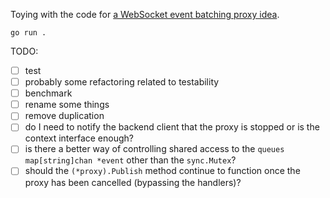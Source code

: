 Toying with the code for [a WebSocket event batching proxy idea](https://gist.github.com/mkraft/9a4cf09e898b65b9d21e8183a8215aa0).

```
go run .
```

TODO:

- [ ] test
- [ ] probably some refactoring related to testability 
- [ ] benchmark
- [ ] rename some things 
- [ ] remove duplication 
- [ ] do I need to notify the backend client that the proxy is stopped or is the context interface enough?
- [ ] is there a better way of controlling shared access to the `queues map[string]chan *event` other than the `sync.Mutex`?
- [ ] should the `(*proxy).Publish` method continue to function once the proxy has been cancelled (bypassing the handlers)?
